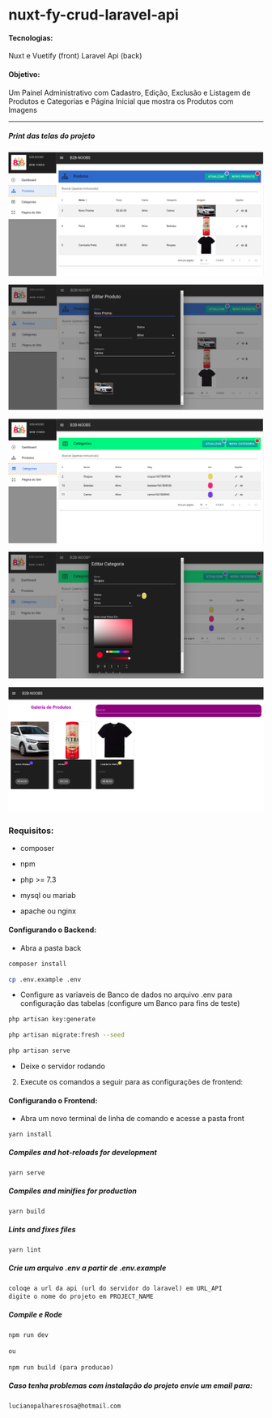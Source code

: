 # nuxt-fy-crud-laravel-api

#### Tecnologias:

Nuxt e Vuetify (front)
Laravel Api (back)

#### Objetivo:

Um Painel Administrativo com Cadastro, Edição, Exclusão e Listagem
de Produtos e Categorias e
Página Inicial que mostra os Produtos com Imagens

---

##### Print das telas do projeto

<p align="center"><img src="prints/1.png" >
</p>

<p align="center"><img src="prints/2.png" >
</p>

<p align="center"><img src="prints/3.png" >
</p>

<p align="center"><img src="prints/4.png" >
</p>

<p align="center"><img src="prints/5.png" >
</p>

### Requisitos:

+ composer

+ npm 

+ php >= 7.3

+ mysql ou mariab

+ apache ou nginx

#### Configurando o Backend:

+ Abra a pasta back 

```bash
composer install
```

```bash
cp .env.example .env
```
+ Configure as variaveis de Banco de dados no arquivo .env para configuração das tabelas (configure um Banco para fins de teste)

```bash
php artisan key:generate
```

```bash
php artisan migrate:fresh --seed
```

```bash
php artisan serve
```

+ Deixe o servidor rodando

2. Execute os comandos a seguir para as configurações de frontend:

#### Configurando o Frontend:

+ Abra um novo terminal de linha de comando e acesse a pasta front

```
yarn install
```

##### Compiles and hot-reloads for development
```
yarn serve
```

##### Compiles and minifies for production
```
yarn build
```

##### Lints and fixes files
```
yarn lint
```

##### Crie um arquivo .env a partir de .env.example
```
coloqe a url da api (url do servidor do laravel) em URL_API
digite o nome do projeto em PROJECT_NAME
```

##### Compile e Rode 
```
npm run dev

ou

npm run build (para producao)
```

##### Caso tenha problemas com instalação do projeto envie um email para:
```
lucianopalharesrosa@hotmail.com
```

